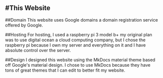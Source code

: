 #This Website
---
##Domain
This website uses Google domains a domain registration service offered by Google.

##Hosting
For hosting, I used a raspberry pi 3 model b+ my original plan was to use digital ocean a cloud computing company, but I chose the raspberry pi because I own my server and everything on it and I have absolute control over the server.

##Design
I designed this website using the MkDocs material theme based off Google's material design.  I chose to use MkDocs because they have tons of great themes that I can edit to better fit my website.
